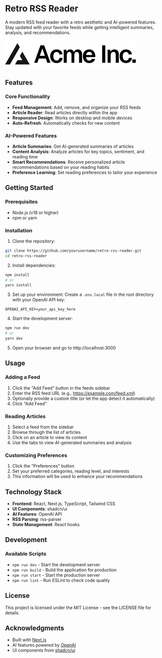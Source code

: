 # Retro RSS Reader

A modern RSS feed reader with a retro aesthetic and AI-powered features. Stay updated with your favorite feeds while getting intelligent summaries, analysis, and recommendations.

![Retro RSS Reader](public/placeholder-logo.svg "Retro RSS Reader Logo")

## Features

### Core Functionality
- **Feed Management**: Add, remove, and organize your RSS feeds
- **Article Reader**: Read articles directly within the app
- **Responsive Design**: Works on desktop and mobile devices
- **Auto-Refresh**: Automatically checks for new content

### AI-Powered Features
- **Article Summaries**: Get AI-generated summaries of articles
- **Content Analysis**: Analyze articles for key topics, sentiment, and reading time
- **Smart Recommendations**: Receive personalized article recommendations based on your reading habits
- **Preference Learning**: Set reading preferences to tailor your experience

## Getting Started

### Prerequisites
- Node.js (v18 or higher)
- npm or yarn

### Installation

1. Clone the repository:
```bash
git clone https://github.com/yourusername/retro-rss-reader.git
cd retro-rss-reader
```

2. Install dependencies:
```bash
npm install
# or
yarn install
```

3. Set up your environment:
Create a `.env.local` file in the root directory with your OpenAI API key:
```
OPENAI_API_KEY=your_api_key_here
```

4. Start the development server:
```bash
npm run dev
# or
yarn dev
```

5. Open your browser and go to http://localhost:3000

## Usage

### Adding a Feed
1. Click the "Add Feed" button in the feeds sidebar
2. Enter the RSS feed URL (e.g., https://example.com/feed.xml)
3. Optionally provide a custom title (or let the app detect it automatically)
4. Click "Add Feed"

### Reading Articles
1. Select a feed from the sidebar
2. Browse through the list of articles
3. Click on an article to view its content
4. Use the tabs to view AI-generated summaries and analysis

### Customizing Preferences
1. Click the "Preferences" button
2. Set your preferred categories, reading level, and interests
3. This information will be used to enhance your recommendations

## Technology Stack

- **Frontend**: React, Next.js, TypeScript, Tailwind CSS
- **UI Components**: shadcn/ui
- **AI Features**: OpenAI API
- **RSS Parsing**: rss-parser
- **State Management**: React hooks

## Development

### Available Scripts
- `npm run dev` - Start the development server
- `npm run build` - Build the application for production
- `npm run start` - Start the production server
- `npm run lint` - Run ESLint to check code quality

## License

This project is licensed under the MIT License - see the LICENSE file for details.

## Acknowledgments

- Built with [Next.js](https://nextjs.org/)
- AI features powered by [OpenAI](https://openai.com/)
- UI components from [shadcn/ui](https://ui.shadcn.com/)
